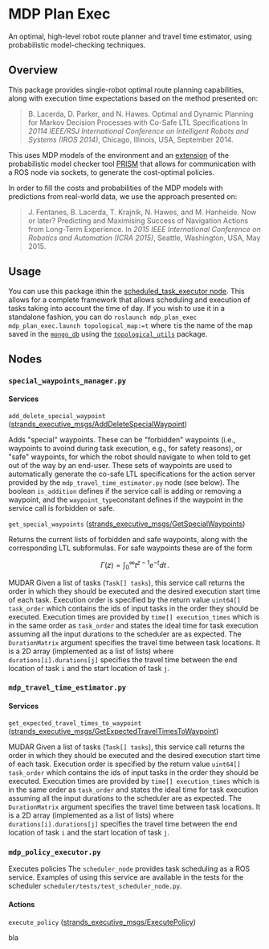 # MDP Plan Exec

An optimal, high-level robot route planner and travel time estimator, using probabilistic model-checking techniques.

## Overview

This package provides single-robot optimal route planning capabilities, along with execution time expectations based on the method presented on:

> B. Lacerda, D. Parker, and N. Hawes. Optimal and Dynamic Planning for Markov Decision Processes with Co-Safe LTL Specifications In *20114 IEEE/RSJ International Conference on Intelligent Robots and Systems (IROS 2014)*, Chicago, Illinois, USA, September 2014.

This uses MDP models of the environment and an [extension](https://github.com/bfalacerda/prism-robots) of the probabilistic model checker tool [PRISM](http://www.prismmodelchecker.org/) that allows for communication with a ROS node via sockets, to generate the cost-optimal policies.


In order to fill the costs and probabilities of the MDP models with predictions from real-world data, we use the approach presented on:

> J. Fentanes, B. Lacerda, T. Krajn&iacute;k, N. Hawes, and M. Hanheide. Now or later? Predicting and Maximising Success of Navigation Actions from Long-Term Experience. In *2015 IEEE International Conference on Robotics and Automation (ICRA 2015)*, Seattle, Washington, USA, May 2015.


## Usage

You can use this package ithin the [scheduled_task_executor node](https://github.com/strands-project/strands_executive/blob/hydro-release/task_executor/README.md). This allows for a  complete framework that allows scheduling and execution of tasks taking into account the time of day. If you wish to use it in a standalone fashion, you can  do ``roslaunch mdp_plan_exec mdp_plan_exec.launch topological_map:=t`` where ``t``is the name of the map saved in the [``mongo_db``](https://github.com/strands-project/mongodb_store) using the [``topological_utils``](https://github.com/strands-project/strands_navigation/tree/indigo-devel/topological_utils) package. 

## Nodes

### `special_waypoints_manager.py`

#### Services

`add_delete_special_waypoint` ([strands_executive_msgs/AddDeleteSpecialWaypoint](https://github.com/strands-project/strands_executive/blob/hydro-release/strands_executive_msgs/srv/AddDeleteSpecialWaypoint.srv)) 

Adds "special" waypoints. These can be "forbidden" waypoints (i.e., waypoints to avoind during task execution, e.g., for safety reasons), or "safe" waypoints, for which the robot should navigate to when told to get out of the way by an end-user. These sets of waypoints are used to automatically generate the co-safe LTL specifications for the action server provided by the  `mdp_travel_time_estimator.py` node (see below). The boolean `is_addition` defines if the service call is adding or removing a waypoint, and the `waypoint_type`constant defines if the waypoint in the service call is forbidden or safe.


`get_special_waypoints` ([strands_executive_msgs/GetSpecialWaypoints](https://github.com/strands-project/strands_executive/blob/hydro-release/strands_executive_msgs/srv/GetSpecialWaypoints.srv)) 

Returns the current lists of forbidden and safe waypoints, along with the corresponding LTL subformulas. For safe waypoints these are of the form 

$$
\Gamma(z) = \int_0^\infty t^{z-1}e^{-t}dt\,.
$$

MUDAR Given a list of tasks (`Task[] tasks`), this service call returns the order in which they should be executed and the desired execution start time of each task. Execution order is specified by the return value `uint64[] task_order` which contains the ids of input tasks in the order they should be executed. Execution times are provided by `time[] execution_times` which is in the same order as `task_order` and states the ideal time for task execution assuming all the input durations to the scheduler are as expected. The `DurationMatrix` argument specifies the travel time between task locations. It is a 2D array (implemented as a list of lists) where `durations[i].durations[j]` specifies the travel time between the end location of task `i` and the start location of task `j`.

### `mdp_travel_time_estimator.py`

#### Services

`get_expected_travel_times_to_waypoint` ([strands_executive_msgs/GetExpectedTravelTimesToWaypoint](https://github.com/strands-project/strands_executive/blob/hydro-release/strands_executive_msgs/srv/GetExpectedTravelTimesToWaypoint.srv)) 

MUDAR Given a list of tasks (`Task[] tasks`), this service call returns the order in which they should be executed and the desired execution start time of each task. Execution order is specified by the return value `uint64[] task_order` which contains the ids of input tasks in the order they should be executed. Execution times are provided by `time[] execution_times` which is in the same order as `task_order` and states the ideal time for task execution assuming all the input durations to the scheduler are as expected. The `DurationMatrix` argument specifies the travel time between task locations. It is a 2D array (implemented as a list of lists) where `durations[i].durations[j]` specifies the travel time between the end location of task `i` and the start location of task `j`.

### `mdp_policy_executor.py`

Executes policies
The `scheduler_node` provides task scheduling as a ROS service. Examples of using this service are available in the tests for the scheduler `scheduler/tests/test_scheduler_node.py`.

#### Actions

`execute_policy` ([strands_executive_msgs/ExecutePolicy](https://github.com/strands-project/strands_executive/blob/hydro-release/strands_executive_msgs/action/ExecutePolicy.action)) 

bla

